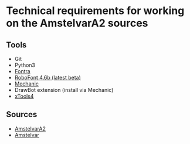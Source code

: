 Technical requirements for working on the AmstelvarA2 sources
=============================================================


Tools
-----

- Git
- Python3
- [Fontra](http://fontra.xyz/)
- [RoboFont 4.6b (latest beta)](http://beta.robofont.com/)
- [Mechanic](http://robofontmechanic.com/)
- DrawBot extension (install via Mechanic)
- [xTools4](http://gferreira.github.io/xTools4/how-tos/installing-xtools4)


Sources
-------

- [AmstelvarA2](http://github.com/gferreira2/amstelvar-avar2/)
- [Amstelvar](http://github.com/gferreira/amstelvar)
